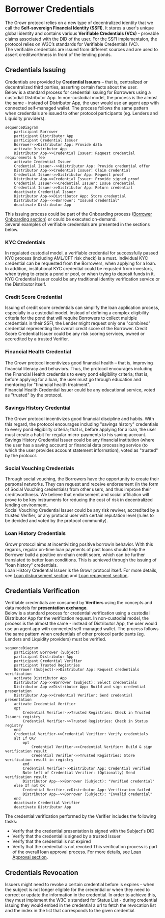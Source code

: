 # Borrower Credentials
The Growr protocol relies on a new type of decentralized identity that we call the **Self-sovereign Financial Identity (SSFI)**. It stores a user's unique global identity and contains various **Veriﬁable Credentials (VCs)** - provable claims associated with the DID of the user. For the SSFI implementaion, the protocol relies on W3C’s standards for Verifiable Credentials (VC).  
The verifiable credentials are issued from different sources and are used to assert creditworthness in front of the lending ponds.  
## Credentials Issuing
Credentials are provided by **Credential Issuers** – that is, centralized or decentralized third parties, asserting certain facts about the user.  
Below is a standard process for credential issuing for Borrowers using a custodial Distributor App. In non-custodial model, the process is the almost the same - instead of Distributor App, the user would use an agent app with connected self-managed wallet. The process follows the same pattern when credentials are issued to other protocol participants (eg. Lenders and Liquidity providers).
```mermaid
sequenceDiagram
    participant Borrower
    participant Distributor App
    participant Credential Issuer
    Borrower->>Distributor App: Provide data
    activate Distributor App
    Distributor App->>Credential Issuer: Request credential requirements & fee
    activate Credential Issuer
    Credential Issuer-->>Distributor App: Provide credential offer
    Distributor App->>Credential Issuer: Claim credential
    Credential Issuer->>Distributor App: Request proof
    Distributor App->>Credential Issuer: Provide signed proof
    Credential Issuer->>Credential Issuer: Issue credential
    Credential Issuer->>Distributor App: Return credential
    deactivate Credential Issuer
    Distributor App->>Distributor App: Store credential
    Distributor App-->>Borrower: "Issued credential"
    deactivate Distributor App
```
This issuing process could be part of the Onboarding process ([Borrower Onboarding section](./B-Borrower-Onboarding.md)) or could be executed on-demand.  
Several examples of verifiable credentials are presented in the sections below.
### KYC Credentials
In regulated custodial model, a verifiable credential for successfully passed KYC process (including AML/CFT risk check) is a must. Individual KYC credential can be requested from the Borrowers, when applying for a loan. In addition, institutional KYC credential could be requsted from investors, when trying to create a pond or pool, or when trying to deposit funds in it.  
KYC Credential Issuer could be any traditional identity verification service or the Distributor itself.
### Credit Score Credential
Issuing of credit score credentials can simplify the loan application process, especially in a custodial model. Instead of defining a complex eligibility criteria for the pond that will require Borrowers to collect multiple credentials in their SSFI, the Lender might request only one "combined" credential representing the overall credit score of the Borrower.
Credit Score Credential Issuer could be any risk scoring services, owned or accredited by a trusted Verifier.
### Financial Health Credential
The Growr protocol incentivizes good ﬁnancial health – that is, improving ﬁnancial literacy and behaviors. Thus, the protocol encourages including the Financial Health credentials to every pond eligibility criteria; that is, before applying for a loan, the user must go through education and mentoring for "financial health treatment".  
Financial Health Credential Issuer could be any educational service, voted as "trusted" by the protocol.
### Savings History Credential
The Growr protocol incentivizes good ﬁnancial discipline and habits. With this regard, the protocol encourages including "savings history" credentials to every pond eligibility criteria; that is, before applying for a loan, the user must create a habit for regular micro-payments to his saving account.    
Savings History Credential Issuer could be any financial institution (where the user has a saving account) or financial data processing service (to which the user provides account statement information), voted as "trusted" by the protocol.
### Social Vouching Credentials
Through social vouching, the Borrowers have the opportunity to create their personal networks. They can request and receive endorsement (in the form of Social Vouching credentials) from other users, and thus improve their creditworthness. We believe that endorsement and social affiliation will prove to be key instruments for reducing the cost of risk in decentralized lending environment.  
Social Vouching Credential Issuer could be any risk rewiver, accredited by a trusted Verifier, or any protocol user with certain reputation level (rules to be decided and voted by the protocol community).
### Loan History Credentials
Growr protocol aims at incentivizing positive borrowin behavior. With this regards, regular on-time loan payments of past loans should help the Borrower build a positive on-chain credit score, which can be further translated to better loan conditions. This is achieved through the issuing of "loan history" credentials.  
Loan History Credential Issuer is the Growr protocol itself. For more details, see [Loan disbursement section](./D-Loan-Payment-1-Disbursement.md) and [Loan repayment section](./D-Loan-Payment-2-Repayment.md).
## Credentials Verification
Verifiable credentials are consumed by **Verifiers** using the concepts and data models for **presentation exchange**.   
Below is a standard process for credential verification using a custodial Distributor App for the verification request. In non-custodial model, the process is the almost the same - instead of Distributor App, the user would use an agent app with connected self-managed wallet. The process follows the same pattern when credentials of other protocol participants (eg. Lenders and Liquidity providers) must be verified.  
```mermaid
sequenceDiagram
    participant Borrower (Subject)
    participant Distributor App
    participant Credential Verifier
    participant Trusted Registries
    Borrower (Subject)->>Distributor App: Request credentials verification
    activate Distributor App
    Distributor App->>Borrower (Subject): Select credentials
    Distributor App->>Distributor App: Build and sign credential presentation
    Distributor App->>Credential Verifier: Send credential presentation
    activate Credential Verifier
    opt
        Credential Verifier->>Trusted Registries: Check in Trusted Issuers registry
        Credential Verifier->>Trusted Registries: Check in Status registry
    end
    Credential Verifier->>Credential Verifier: Verify credentials
    alt If OK?
        opt
            Credential Verifier->>Credential Verifier: Build & sign verification result
            Credential Verifier->>Trusted Registries: Store verification result in registry
        end
        Credential Verifier->>Distributor App: Credential verified
        Note left of Credential Verifier: (Optionally) Send verification result
        Distributor App-->>Borrower (Subject): "Verified credential"
    else If not OK
        Credential Verifier->>Distributor App: Verification failed
        Distributor App-->>Borrower (Subject): "Invalid credential"
    end
    deactivate Credential Verifier
    deactivate Distributor App
```
The credential verification performed by the Verifier includes the following tasks:  
- Verify that the credential presentation is signed with the Subject's DID
- Verify that the credential is signed by a trusted Issuer
- Verify that the credential is not expired
- Verify that the credential is not revoked
This verification process is part of the overall loan approval process. For more details, see [Loan Approval section](./C-Risk-Mgmt-3-Loan-Approval.md).
## Credentials Revocation
Issuers might need to revoke a certain credential before is expires - when the subject is not longer eligible for the credential or when they need to correct or update the information in the credential. In order to achieve this, they must implement the W3C's standard for Status List - during credential issuing they would embed in the credential a url to fetch the revocation list and the index in the list that corresponds to the given credential.
